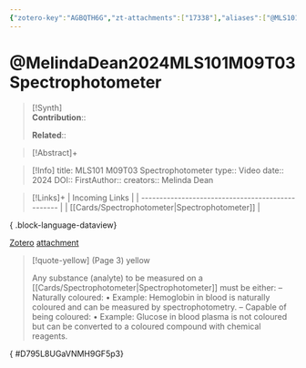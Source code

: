 ```yaml
---
{"zotero-key":"AGBQTH6G","zt-attachments":["17338"],"aliases":["@MLS101 M09T03 Spectrophotometer"],"keywords":["✅"],"FirstAuthor":"[[ Melinda Dean]]","tags":["source/video","Uni/MLS101"],"dg-publish":true,"permalink":"/sources/melinda-dean2024-mls-101-m09-t03-spectrophotometer/","dgPassFrontmatter":true}
---
```


# @MelindaDean2024MLS101M09T03Spectrophotometer

>[!Synth]  
>**Contribution**::  
>  
>**Related**:: 
>  

> [!Abstract]+
> 

> [!Info]
> title: MLS101 M09T03 Spectrophotometer
> type:: Video 
> date:: 2024
> DOI:: 
> FirstAuthor:: 
> creators:: Melinda Dean

> [!Links]+
>  | Incoming Links                                    |
> | ------------------------------------------------- |
> | [[Cards/Spectrophotometer\|Spectrophotometer]] |
> 
{ .block-language-dataview}


[Zotero](zotero://select/library/items/AGBQTH6G) [attachment](<file:///Users/nathanmaxwell/Zotero/storage/VNMH9GF5/Melinda%20Dean%20-%202024%20-%20MLS101%20M09T03%20Spectrophotometer.pdf>)

> [!quote-yellow] (Page 3) yellow
> 
> Any substance (analyte) to be measured on a [[Cards/Spectrophotometer\|Spectrophotometer]] must be either: – Naturally coloured: • Example: Hemoglobin in blood is naturally coloured and can be measured by spectrophotometry. – Capable of being coloured: • Example: Glucose in blood plasma is not coloured but can be converted to a coloured compound with chemical reagents.
>
{ #D795L8UGaVNMH9GF5p3}

